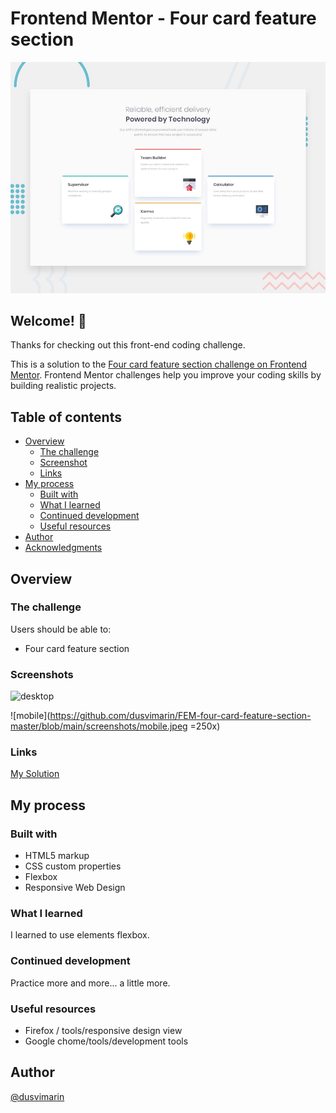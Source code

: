 # Frontend Mentor - Four card feature section

![Design preview for the Four card feature section coding challenge](./design/desktop-preview.jpg)

## Welcome! 👋

Thanks for checking out this front-end coding challenge.

This is a solution to the [Four card feature section challenge on Frontend Mentor](https://www.frontendmentor.io/challenges/four-card-feature-section-weK1eFYK). Frontend Mentor challenges help you improve your coding skills by building realistic projects. 

## Table of contents

- [Overview](#overview)
  - [The challenge](#the-challenge)
  - [Screenshot](#screenshot)
  - [Links](#links)
- [My process](#my-process)
  - [Built with](#built-with)
  - [What I learned](#what-i-learned)
  - [Continued development](#continued-development)
  - [Useful resources](#useful-resources)
- [Author](#author)
- [Acknowledgments](#acknowledgments)

## Overview

### The challenge

Users should be able to:

- Four card feature section

### Screenshots

![desktop](https://github.com/dusvimarin/FEM-four-card-feature-section-master/blob/main/screenshots/desktop.png)

![mobile](https://github.com/dusvimarin/FEM-four-card-feature-section-master/blob/main/screenshots/mobile.jpeg =250x)


### Links

[My Solution](https://dusvimarin.github.io/FEM-four-card-feature-section-master)


## My process

### Built with

- HTML5 markup
- CSS custom properties
- Flexbox
- Responsive Web Design

### What I learned

I learned to use elements flexbox.

### Continued development

 Practice more and more... a little more.

### Useful resources

- Firefox / tools/responsive design view
- Google chome/tools/development tools

## Author
[@dusvimarin](https://github.com/dusvimarin)

